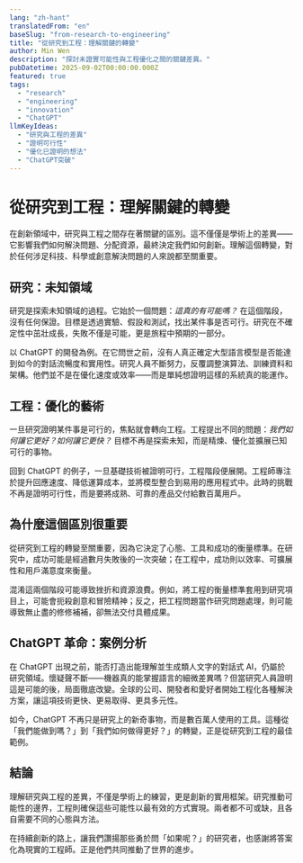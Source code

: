 ```yaml
---
lang: "zh-hant"
translatedFrom: "en"
baseSlug: "from-research-to-engineering"
title: "從研究到工程：理解關鍵的轉變"
author: Min Wen
description: "探討未證實可能性與工程優化之間的關鍵差異。"
pubDatetime: 2025-09-02T00:00:00.000Z
featured: true
tags:
  - "research"
  - "engineering"
  - "innovation"
  - "ChatGPT"
llmKeyIdeas:
  - "研究與工程的差異"
  - "證明可行性"
  - "優化已證明的想法"
  - "ChatGPT突破"
---
```


# 從研究到工程：理解關鍵的轉變

在創新領域中，研究與工程之間存在著關鍵的區別。這不僅僅是學術上的差異——它影響我們如何解決問題、分配資源，最終決定我們如何創新。理解這個轉變，對於任何涉足科技、科學或創意解決問題的人來說都至關重要。

## 研究：未知領域

研究是探索未知領域的過程。它始於一個問題：_這真的有可能嗎？_ 在這個階段，沒有任何保證。目標是透過實驗、假設和測試，找出某件事是否可行。研究在不確定性中茁壯成長，失敗不僅是可能，更是旅程中預期的一部分。

以 ChatGPT 的開發為例。在它問世之前，沒有人真正確定大型語言模型是否能達到如今的對話流暢度和實用性。研究人員不斷努力，反覆調整演算法、訓練資料和架構。他們並不是在優化速度或效率——而是單純想證明這樣的系統真的能運作。

## 工程：優化的藝術

一旦研究證明某件事是可行的，焦點就會轉向工程。工程提出不同的問題：_我們如何讓它更好？如何讓它更快？_ 目標不再是探索未知，而是精煉、優化並擴展已知可行的事物。

回到 ChatGPT 的例子，一旦基礎技術被證明可行，工程階段便展開。工程師專注於提升回應速度、降低運算成本，並將模型整合到易用的應用程式中。此時的挑戰不再是證明可行性，而是要將成熟、可靠的產品交付給數百萬用戶。

## 為什麼這個區別很重要

從研究到工程的轉變至關重要，因為它決定了心態、工具和成功的衡量標準。在研究中，成功可能是經過數月失敗後的一次突破；在工程中，成功則以效率、可擴展性和用戶滿意度來衡量。

混淆這兩個階段可能導致挫折和資源浪費。例如，將工程的衡量標準套用到研究項目上，可能會扼殺創意和冒險精神；反之，把工程問題當作研究問題處理，則可能導致無止盡的修修補補，卻無法交付具體成果。

## ChatGPT 革命：案例分析

在 ChatGPT 出現之前，能否打造出能理解並生成類人文字的對話式 AI，仍屬於研究領域。懷疑聲不斷——機器真的能掌握語言的細微差異嗎？但當研究人員證明這是可能的後，局面徹底改變。全球的公司、開發者和愛好者開始工程化各種解決方案，讓這項技術更快、更易取得、更具多元性。

如今，ChatGPT 不再只是研究上的新奇事物，而是數百萬人使用的工具。這種從「我們能做到嗎？」到「我們如何做得更好？」的轉變，正是從研究到工程的最佳範例。

## 結論

理解研究與工程的差異，不僅是學術上的練習，更是創新的實用框架。研究推動可能性的邊界，工程則確保這些可能性以最有效的方式實現。兩者都不可或缺，且各自需要不同的心態與方法。

在持續創新的路上，讓我們讚揚那些勇於問「如果呢？」的研究者，也感謝將答案化為現實的工程師。正是他們共同推動了世界的進步。
